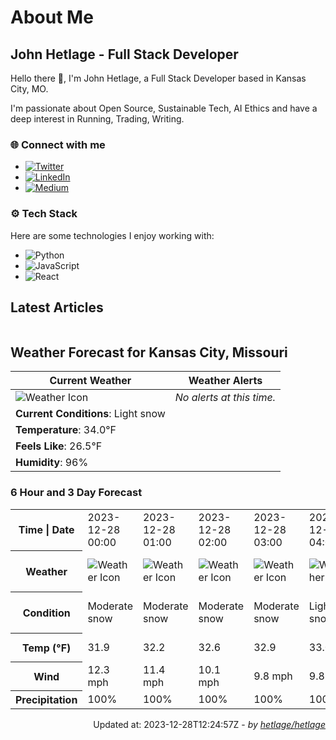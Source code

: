 # About Me

## John Hetlage - Full Stack Developer

Hello there 👋, I'm John Hetlage, a Full Stack Developer based in Kansas City, MO. 

I'm passionate about Open Source, Sustainable Tech, AI Ethics and have a deep interest in Running, Trading, Writing.

### 🌐 Connect with me
- [![Twitter](https://img.shields.io/badge/Twitter-1DA1F2?style=for-the-badge&logo=twitter&logoColor=white)](https://twitter.com/j_hetlage)
- [![LinkedIn](https://img.shields.io/badge/LinkedIn-0077B5?style=for-the-badge&logo=linkedin&logoColor=white)](https://linkedin.com/in/john-hetlage)
- [![Medium](https://img.shields.io/badge/Medium-12100E?style=for-the-badge&logo=medium&logoColor=white)](https://medium.com/@jhetlage)

### ⚙️ Tech Stack
Here are some technologies I enjoy working with:
- ![Python](https://img.shields.io/badge/-Python-05122A?style=flat&logo=Python)
- ![JavaScript](https://img.shields.io/badge/-JavaScript-05122A?style=flat&logo=JavaScript)
- ![React](https://img.shields.io/badge/-React-05122A?style=flat&logo=React)


## Latest Articles

<table>
  <tbody></tbody>
</table>


## Weather Forecast for Kansas City, Missouri

| **Current Weather** | **Weather Alerts** |
|---------------------|--------------------|
| ![Weather Icon](https://cdn.weatherapi.com/weather/64x64/night/326.png) |  _No alerts at this time._  |
| **Current Conditions**: Light snow |  | 
| **Temperature**: 34.0°F |  |
| **Feels Like**: 26.5°F |  |
| **Humidity**: 96% | |

### 6 Hour and 3 Day Forecast

<table>
  <tbody>  
    <tr><th>Time | Date</th><td>2023-12-28 00:00</td><td>2023-12-28 01:00</td><td>2023-12-28 02:00</td><td>2023-12-28 03:00</td><td>2023-12-28 04:00</td><td>2023-12-28 05:00</td><td>2023-12-28</td><td>2023-12-29</td><td>2023-12-30</td></tr>
    <tr><th>Weather</th><td><img src="https://cdn.weatherapi.com/weather/64x64/night/332.png" alt="Weather Icon"></td><td><img src="https://cdn.weatherapi.com/weather/64x64/night/332.png" alt="Weather Icon"></td><td><img src="https://cdn.weatherapi.com/weather/64x64/night/332.png" alt="Weather Icon"></td><td><img src="https://cdn.weatherapi.com/weather/64x64/night/332.png" alt="Weather Icon"></td><td><img src="https://cdn.weatherapi.com/weather/64x64/night/326.png" alt="Weather Icon"></td><td><img src="https://cdn.weatherapi.com/weather/64x64/night/326.png" alt="Weather Icon"></td>
    <td><img src="https://cdn.weatherapi.com/weather/64x64/day/329.png" alt="Weather Icons"</td><td><img src="https://cdn.weatherapi.com/weather/64x64/day/119.png" alt="Weather Icons"</td><td><img src="https://cdn.weatherapi.com/weather/64x64/day/113.png" alt="Weather Icons"</td></tr>
    <tr><th>Condition</th><td>Moderate snow</td><td>Moderate snow</td><td>Moderate snow</td><td>Moderate snow</td><td>Light snow</td><td>Light snow</td>
    <td>Patchy moderate snow</td><td>Cloudy</td><td>Sunny</td></tr>
    <tr><th>Temp (°F)</th><td>31.9</td><td>32.2</td><td>32.6</td><td>32.9</td><td>33.0</td><td>33.0</td>
    <td>36.2° / 28.7°F</td><td>41.4° / 30.2°F</td><td>46.9° / 30.5°F</td></tr>
    <tr><th>Wind</th><td>12.3 mph</td><td>11.4 mph</td><td>10.1 mph</td><td>9.8 mph</td><td>9.8 mph</td><td>10.3 mph</td>
    <td>13.6 mph</td><td>13.6 mph</td><td>9.2 mph</td></tr>
    <tr><th>Precipitation</th><td>100%</td><td>100%</td><td>100%</td><td>100%</td><td>100%</td><td>0%</td>
    <td>87%</td><td>0%</td><td>0%</td></tr>
  </tbody>
</table>

<div align="right">

Updated at: 2023-12-28T12:24:57Z - *by [hetlage/hetlage](https://github.com/hetlage/hetlage)*

</div>

